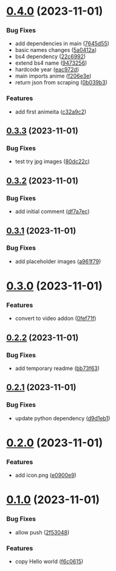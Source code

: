 # [0.4.0](https://github.com/giacomofeltrin/chobe/compare/v0.3.3...v0.4.0) (2023-11-01)


### Bug Fixes

* add dependencies in main ([7645d55](https://github.com/giacomofeltrin/chobe/commit/7645d5518d24361382dfba71fc0f1bc96cc3c79c))
* basic names changes ([5a0412a](https://github.com/giacomofeltrin/chobe/commit/5a0412afa729e9e892532466660804e491017144))
* bs4 dependency ([22c6992](https://github.com/giacomofeltrin/chobe/commit/22c6992608a44a8cebcf82eeafa1863ef039e41a))
* extend bs4 name ([9473256](https://github.com/giacomofeltrin/chobe/commit/947325670559e05c0fc16246cf8a0bdae2ebccde))
* hardcode year ([eac972d](https://github.com/giacomofeltrin/chobe/commit/eac972d599da473c5a55fba81e1a34d15dec0f4e))
* main imports anime ([f206e3e](https://github.com/giacomofeltrin/chobe/commit/f206e3e7dcfe52600713c2eee182e2efef09a765))
* return json from scraping ([0b039b3](https://github.com/giacomofeltrin/chobe/commit/0b039b3d315725ea89e4195137fb45a2cbf07702))


### Features

* add first animeita ([c32a9c2](https://github.com/giacomofeltrin/chobe/commit/c32a9c28e191276cc556e38dd11fae550ffb0dde))



## [0.3.3](https://github.com/giacomofeltrin/chobe/compare/v0.3.2...v0.3.3) (2023-11-01)


### Bug Fixes

* test try jpg images ([80dc22c](https://github.com/giacomofeltrin/chobe/commit/80dc22c7f2f81e8bfa456dbfcc0c03b821622660))



## [0.3.2](https://github.com/giacomofeltrin/chobe/compare/v0.3.1...v0.3.2) (2023-11-01)


### Bug Fixes

* add initial comment ([df7a7ec](https://github.com/giacomofeltrin/chobe/commit/df7a7ecdaffc81c94a937608ce951bc7cfd727f2))



## [0.3.1](https://github.com/giacomofeltrin/chobe/compare/v0.3.0...v0.3.1) (2023-11-01)


### Bug Fixes

* add placeholder images ([a961f79](https://github.com/giacomofeltrin/chobe/commit/a961f797b9db9805306561040c396007b729f544))



# [0.3.0](https://github.com/giacomofeltrin/chobe/compare/v0.2.2...v0.3.0) (2023-11-01)


### Features

* convert to video addon ([0fef71f](https://github.com/giacomofeltrin/chobe/commit/0fef71f78f8645d0261cc39ea58a422df85662ab))



## [0.2.2](https://github.com/giacomofeltrin/chobe/compare/v0.2.1...v0.2.2) (2023-11-01)


### Bug Fixes

* add temporary readme ([bb73f63](https://github.com/giacomofeltrin/chobe/commit/bb73f6342533acde63a8eb9e1e51418fc4888911))



## [0.2.1](https://github.com/giacomofeltrin/chobe/compare/v0.2.0...v0.2.1) (2023-11-01)


### Bug Fixes

* update python dependency ([d9d1eb1](https://github.com/giacomofeltrin/chobe/commit/d9d1eb1bb2a0b41d14aafc9dd43bc68a72533118))



# [0.2.0](https://github.com/giacomofeltrin/chobe/compare/v0.1.0...v0.2.0) (2023-11-01)


### Features

* add icon.png ([e0900e9](https://github.com/giacomofeltrin/chobe/commit/e0900e991783db97c7e1c7bc7204d932f8e92fa9))



# [0.1.0](https://github.com/giacomofeltrin/chobe/compare/f6c06158ae8ca79d8b99a1b5d6c61212281a9606...v0.1.0) (2023-11-01)


### Bug Fixes

* allow push ([2f53048](https://github.com/giacomofeltrin/chobe/commit/2f53048be6d86228a765a5abbcd9c445abb2184c))


### Features

* copy Hello world ([f6c0615](https://github.com/giacomofeltrin/chobe/commit/f6c06158ae8ca79d8b99a1b5d6c61212281a9606))



